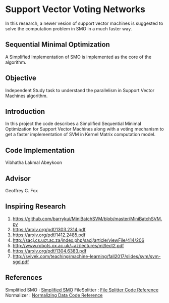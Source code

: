 # Support Vector Voting Networks

In this research, a newer vesion of support vector machines is
suggested to solve the computation problem in SMO in a much faster
way.

## Sequential Minimal Optimization
A Simplified Implementation of SMO is implemented as the core of the
algorithm.

## Objective

Independent Study task to understand the parallelism in Support Vector Machines algorithm.

## Introduction
In this project the code describes a Simplified Sequential Minimal
Optimization for Support Vector Machines along with a voting mechanism
to get a faster implementation of SVM in Kernel Matrix computation
model.

## Code Implementation
Vibhatha Lakmal Abeykoon

## Advisor

Geoffrey C. Fox

## Inspiring Research

1. https://github.com/barrykui/MiniBatchSVM/blob/master/MiniBatchSVM.py
2. https://arxiv.org/pdf/1303.2314.pdf
3. https://arxiv.org/pdf/1412.2485.pdf
4. http://sacj.cs.uct.ac.za/index.php/sacj/article/viewFile/414/206
5. http://www.robots.ox.ac.uk/~az/lectures/ml/lect2.pdf
6. https://arxiv.org/pdf/1304.6383.pdf
7. http://svivek.com/teaching/machine-learning/fall2017/slides/svm/svm-sgd.pdf

## References
Simplified SMO : [Simplified SMO](http://cs229.stanford.edu/materials/smo.pdf)
FileSplitter : [File Splitter Code Reference](https://gist.github.com/msharp/8571150)
Normalizer : [Normalizing Data Code Reference](https://machinelearningmastery.com/scale-machine-learning-data-scratch-python/)
